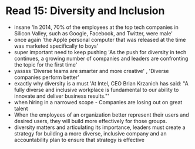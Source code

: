 # Read 15: Diversity and Inclusion

* insane 'In 2014, 70% of the employees at the top tech companies in Silicon Valley, such as Google, Facebook, and Twitter, were male'
* once again 'the Apple personal computer that was released at the time was marketed specifically to boys'
* super important need to keep pushing 'As the push for diversity in tech continues, a growing number of companies and leaders are confronting the topic for the first time'
* yassss 'Diverse teams are smarter and more creative' , 'Diverse companies perform better'
* exactly why diversity is a must 'At Intel, CEO Brian Krzanich has said: "A fully diverse and inclusive workplace is fundamental to our ability to innovate and deliver business results."'
* when hiring in a narrowed scope - Companies are losing out on great talent 
* When the employees of an organization better represent their users and desired users, they will build more effectively for those groups.
* diversity matters and articulating its importance, leaders must create a strategy for building a more diverse, inclusive company and an accountability plan to ensure that strategy is effective